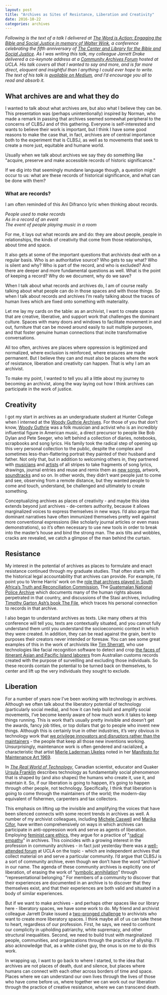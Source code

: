 ```yaml
---
layout: post
title: "Archives as Sites of Resistance, Liberation and Creativity"
date: 2016-10-22
categories: archives
---
```

*Following is the text of a talk I delivered at [The Word is Action: Engaging the Bible and Social Justice in memory of Walter Wink](http://clbsj.org/events/2016/10/20/the-word-is-action-engaging-the-bible-and-social-justice-in-memory-of-walter-wink/), a conference celebrating the fifth anniversary of [The Center and Library for the Bible and Social Justice](http://clbsj.org). As I was writing this talk, my colleague Jarrett Drake delivered a co-keynote address at a [Community Archives Forum](http://diversifyingthedigital.org/forum-one.html) hosted at UCLA. His talk covers all that I wanted to say and more, and is far more direct, eloquent and insightful than I anything I could ever hope to write. The text of his talk is [available on Medium](https://medium.com/on-archivy/liberatory-archives-towards-belonging-and-believing-part-1-d26aaeb0edd1), and I’d encourage you all to read and absorb it.*

## What archives are and what they do

I wanted to talk about what archives are, but also what I believe they can be. This presentation was (perhaps unintentionally) inspired by Norman, who made a remark in passing that archives seemed somewhat peripheral to the concerns of CLBSJ and of this gathering. Everyone is self-interested and wants to believe their work is important, but I think I have some good reasons to make the case that, in fact, archives are of central importance both to the experiment that is CLBSJ, as well as to movements that seek to create a more just, equitable and humane world.

Usually when we talk about archives we say they do something like "acquire, preserve and make accessible records of historic significance."

If we dig into that seemingly mundane language though, a question might occur to us: what are these records of historical significance, and what can be done with them?

### What are records?

I am often reminded of this Ani Difranco lyric when thinking about records.

*People used to make records  
As in a record of an event  
The event of people playing music in a room*

For me, it lays out what records are and do: they are about people, people in relationships, the kinds of creativity that come from those relationships, about time and space.

It also gets at some of the important questions that archivists deal with on a regular basis. Who is an authoritative source? Who gets to say what? Who is silent and why? Who is part of the record, and who is excluded? And there are deeper and more fundamental questions as well.  What is the point of keeping a record? Why do we document, why do we save?

When I talk about what records and archives do, I am of course really talking about what people can do in those spaces and with those things. So when I talk about records  and archives I’m really talking about the traces of human lives which are fixed onto something with materiality.

Let me lay my cards on the table: as an archivist, I want to create spaces that are creative, liberative, and support work that challenges the dominant culture. Spaces with many doors and windows to facilitate movement in and out, furniture that can be moved around easily to suit multiple purposes, and that foster genuine human connections that incite transformative conversations.

All too often, archives are places where oppression is legitimized and normalized, where exclusion is reinforced, where erasures are made permanent. But I believe they can and must also be places where the work of resistance, liberation and creativity can happen. That is why I am an archivist.

To make my point, I wanted to tell you all a little about my journey to becoming an archivist, along the way laying out how I think archives can participate in the work of justice.

## Creativity

I got my start in archives as an undergraduate student at Hunter College when I interned at the [Woody Guthrie Archives](http://www.woodyguthrie.org/). For those of you that don’t know, [Woody Guthrie](https://en.wikipedia.org/wiki/Woody_Guthrie) was a folk musician and activist who is an incredibly influential figure in American music, a direct precursor to people like Bob Dylan and Pete Seeger, who left behind a collection of diaries, notebooks, scrapbooks and song lyrics. His family took the radical step of opening up this very personal collection to the public, despite the complex and sometimes less-than-flattering portrait they painted of their husband and father. Not only that, but in addition to welcoming others in, they partnered with [musicians](https://en.wikipedia.org/wiki/Mermaid_Avenue) and [artists](https://www.amazon.com/Woody-Guthrie-Artworks-Steven-Brower/dp/0847827380) of all stripes to take fragments of song lyrics, drawings, journal entries and reuse and remix them as [new songs](http://www.newmultitudes.com/), artwork, [soundtracks](https://en.wikipedia.org/wiki/I%27m_Shipping_Up_to_Boston) and so on. In other words, they didn’t want people just to come and see, observing from a remote distance, but they wanted people to come and touch, understand, be challenged and ultimately to create something.

Conceptualizing archives as places of creativity - and maybe this idea extends beyond just archives - de-centers authority, because it allows marginalized voices to express themselves in new ways. I’d also argue that dominant narratives have often immunized themselves pretty well against more conventional expressions (like scholarly journal articles or even mass demonstrations), so it’s often necessary to use new tools in order to break into the master’s house and bind the strong man. The axis tilts and wobbles, cracks are revealed, we catch a glimpse of the man behind the curtain.

## Resistance

My interest in the potential of archives as places to formulate and enact resistance continued through my graduate studies. That often starts with the historical legal accountability that archives can provide. For example, I’d point you to Verne Harris’ work on the [role that archives played in South Africa’s Truth and Reconciliation Commission](http://dx.doi.org/10.17723/aarc.57.4.62476v2610630817), The [Guatemalan National Police Archive](https://ahpn.lib.utexas.edu/) which documents many of the human rights abuses perpetrated in that country, and discussions of the Stasi archives, including [Timothy Garton Ash’s book ](https://www.theguardian.com/books/2009/aug/29/the-file-timothy-garton-ash)[The File](https://www.theguardian.com/books/2009/aug/29/the-file-timothy-garton-ash), which traces his personal connection to records in that archive.

I also began to understand archives as texts. Like many others at this conference will tell you, texts are contextually situated, and you cannot fully understand them until you understand the socioeconomic context in which they were created. In addition, they can be read against the grain, bent to purposes their creators never intended or foresaw. You can see some great examples of this in the work of archivists like [Tim Sherratt](http://discontents.com.au/), who use technologies like facial recognition software to detect and crop [the faces of itinerant Asian and Pacific Island laborers](http://invisibleaustralians.org/faces/) from Australian customs records created with the purpose of surveilling and excluding those individuals. So these records contain the potential to be turned back on themselves, to center and lift up the very individuals they sought to exclude.

## Liberation

For a number of years now I’ve been working with technology in archives. Although we often talk about the liberatory potential of technology (particularly social media), and how it can help build and amplify social movements, I’ve become keenly aware of how much work it takes to keep things running. This is work that’s usually pretty invisible and doesn’t get the awards, fancy job titles, or top dollars that go to people who invent new things. Although this is certainly true in other industries, it’s very obvious in technology work that [we privilege innovators and disruptors rather than the maintainers](https://aeon.co/essays/innovation-is-overvalued-maintenance-often-matters-more) - the people that keep all those new inventions working. Unsurprisingly, maintenance work is often gendered and racialized, a characteristic that artist [Mierle Laderman Ukeles](https://en.wikipedia.org/wiki/Mierle_Laderman_Ukeles) noted in her [Manifesto for Maintenance Art 1969](http://www.arnolfini.org.uk/blog/manifesto-for-maintenance-art-1969).

In *[The Real World of Technology](http://houseofanansi.com/products/the-real-world-of-technology-digital)*, Canadian scientist, educator and Quaker [Ursula Franklin](https://en.wikipedia.org/wiki/Ursula_Franklin) describes technology as fundamentally social phenomenon that is shaped by (and also shapes) the humans who create it, use it, and maintain it. So, if our liberation is going to happen, it’s going to happen through other people, not technology. Specifically, I think that liberation is going to come through the maintainers of the world; the modern-day equivalent of fishermen, carpenters and tax collectors.

This emphasis on lifting up the invisible and amplifying the voices that have been silenced connects with some recent trends in archives as well. A number of my archivist colleagues, including [Michele Caswell](http://www.michellecaswell.org/) and [Marika Cifor](https://marikacifor.com/), have written comprehensively on ways in which archives can participate in anti-oppression work and serve as agents of liberation. Employing [feminist care ethics](http://plato.stanford.edu/entries/feminism-ethics/), they argue for a practice of "[radical empathy](http://archivaria.ca/index.php/archivaria/article/view/13557)" in archives. This coincides with a growing interest in the profession in community archives - in fact just yesterday there was a [well-attended forum](http://diversifyingthedigital.org/forum-one.html) at UCLA on the topic - which are independent archives that collect material on and serve a particular community. I’d argue that CLBSJ is a sort of community archive, even though we don’t have the word “archive” in our name. The agenda of these community archives is explicitly one of liberation, of erasing the work of “[symbolic annihilation](http://dx.doi.org/10.17723/0360-9081.79.1.56)” through “representational belonging.” For members of a community to discover that their experiences are documented in an archive is to discover that they themselves exist, and that their experiences are both valid and situated in a body of similar experiences.

But if we want to make archives - and perhaps other spaces like our library here - liberatory spaces, we have some work to do. My friend and archivist colleague Jarrett Drake issued a [two-pronged challenge](https://medium.com/on-archivy/expanding-archivesforblacklives-to-traditional-archival-repositories-b88641e2daf6) to archivists who want to create more liberatory spaces. I think maybe all of us can take these to heart, regardless of our profession. First, he says, we need to confront our complicity in upholding patriarchy, white supremacy, and other structural inequalities. Second, we need to build trust with marginalized people, communities, and organizations through the practice of allyship. I’ll also acknowledge that, as a white cishet guy, the onus is on me to do this work.

In wrapping up, I want to go back to where I started, to the idea that archives are not places of death, dust and silence, but places where humans can connect with each other across borders of time and space. Places where we can understand our own lives through the lives of those who have come before us, where together we can work out our liberation through the practice of creative resistance, where we can transcend death.
